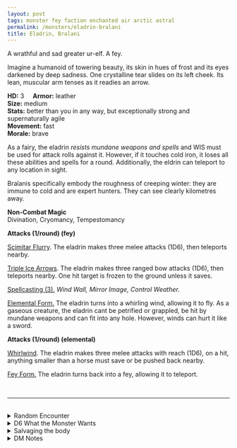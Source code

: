 ```yaml
---
layout: post
tags: monster fey faction enchanted air arctic astral
permalink: /monsters/eladrin-bralani
title: Eladrin, Bralani
---
```


A wrathful and sad greater ur-elf. A fey.

Imagine a humanoid of towering beauty, its skin in hues of frost and its eyes darkened by deep sadness. One crystalline tear slides on its left cheek. Its lean, muscular arm tenses as it readies an arrow.

**HD:** 3  &nbsp; &nbsp;  **Armor:** leather <br>
**Size:** medium <br>
**Stats:** better than you in any way, but exceptionally strong and supernaturally agile <br>
**Movement:** fast <br>
**Morale:** brave <br>

As a fairy, the eladrin *resists mundane weapons and spells* and WIS must be used for attack rolls against it. However, if it touches cold iron, it loses all these abilities and spells for a round. Additionally, the eldrin can teleport to any location in sight.

Bralanis specifically embody the roughness of creeping winter: they are immune to cold and are expert hunters. They can see clearly kilometres away.

**Non-Combat Magic** <br>
Divination, Cryomancy, Tempestomancy

**Attacks (1/round) (fey)**

<ins>Scimitar Flurry</ins>. The eladrin makes three melee attacks (1D6), then teleports nearby.

<ins>Triple Ice Arrows</ins>. The eladrin makes three ranged bow attacks (1D6), then teleports nearby. One hit target is frozen to the ground unless it saves.

<ins>Spellcasting (3).</ins> *Wind Wall, Mirror Image, Control Weather.*

<ins>Elemental Form.</ins> The eladrin turns into a whirling wind, allowing it to fly. As a gaseous creature, the eladrin cant be petrified or grappled, be hit by mundane weapons and can fit into any hole. However, winds can hurt it like a sword.

**Attacks (1/round) (elemental)**

<ins>Whirlwind</ins>. The eladrin makes three melee attacks with reach (1D6), on a hit, anything smaller than a horse must save or be pushed back nearby.

<ins>Fey Form.</ins> The eladrin turns back into a fey, allowing it to teleport.


<br>

---

<br>

<details markdown="1">
<summary>Random Encounter</summary>

1. **Monster:** 1 bralanis, 1D6-2 are nearby.
3. **Lair:** A nomadic camp hidden in ice crystals.  <br>    &nbsp; OR <br>    **Omen:** Winter wind cries for lost comrades, save or cry.
4. **Spoor:** An ugly creature, covered in arrows.
5. **Tracks:** Howl-sounding chants carried by the wind.
6. **Trace:** Tracks of running feet, washed by the wind.
7. **Trace:** The ugliest among you is suddenly pushed aside by the wind.

</details>

<details markdown="1">
<summary>D6 What the Monster Wants</summary>
1. They are hunting the ugly monster who permanently defaced something crafted by the eladrin.
1. They are a fey prince/princess on a hunting trip.
1. Winter is coming and they are here to announce it.
1. They are working to topple a local government that is becoming too authoritarian.
1. It's the grand winter dance for the dead!
1. They are on a rescue mission to retrieve an hostage.
</details>

<details markdown="1">
<summary>Salvaging the body</summary>
 
A bralani dissolves in crystalline water and wind as it dies. Find ... (Roll as many times as the HD of the monster)

1. Nothing.
1. A masterfully crafted scimitar made of glass.
1. A masterfully crafted arrow made of ice.
1. A bowstring made of wind.
1. An invitation to the winter court. For one.
1. A compass leading to the winter court, or back. One use.

By grieving with the bralani, a wizard can create a new spell with the word *Winter*.
</details>

<details markdown="1">
<summary>DM Notes</summary>
Eladrins are a Planescape creation that changed a lot in the 4th and 5th editions to become an elf variant. Originally being the chaotic good mirror of baatezu-devils and tanar'ri-demons, they had a pretty stiff hierarchy of power, the bralani being among the strongest. In 5e, they are simply the winter-time version of eladrins. I tried to merge the two into this extremely dangerous scorned avenger. It was also important to make them as relatively fragile as they are deadly. As elves should be. — SaltyGoo
</details>
